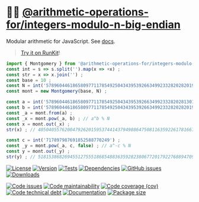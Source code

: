 :mermaid: [@arithmetic-operations-for/integers-modulo-n-big-endian](https://arithmetic-operations-for.github.io/integers-modulo-n-big-endian)
==

Modular arithmetic for JavaScript.
See [docs](https://arithmetic-operations-for.github.io/integers-modulo-n-big-endian/index.html).

> [Try it on RunKit](https://runkit.com/aureooms/js-modular-arithmetic-big-endian)!

```js
import { Montgomery } from '@arithmetic-operations-for/integers-modulo-n-big-endian' ; 
const int = s => s.split('').map(x => +x) ;
const str = x => x.join('') ;
const base = 10 ;
const N = int('57896044618658097711785492504343953926634992332820282019728792003956564819949') ;
const mont = new Montgomery(base, N) ;

const a = int('57896044618658097711785492504343953926634992332820281301830804312103976049700') ;
const b = int('57896044618658097711785492504343953926634992332820282019728792003955491078125') ;
const _a = mont.from(a) ;
const _x = mont.pow(_a, b) ; // a^b % N
const x = mont.out(_x) ;
str(x) ; // 40504055762004792620159537441437949886475081163592261781667958256380085618313

const c = int('717897987691852588770249') ;
const _y = mont.pow(_a, c, false) ; // a^-c % N
const y = mont.out(_y) ;
str(y) ; // 51815386826945512755518685488363592823806772017922768894709047770322605499358
```

[![License](https://img.shields.io/github/license/arithmetic-operations-for/integers-modulo-n-big-endian.svg)](https://raw.githubusercontent.com/arithmetic-operations-for/integers-modulo-n-big-endian/main/LICENSE)
[![Version](https://img.shields.io/npm/v/@arithmetic-operations-for/integers-modulo-n-big-endian.svg)](https://www.npmjs.org/package/@arithmetic-operations-for/integers-modulo-n-big-endian)
[![Tests](https://img.shields.io/github/workflow/status/arithmetic-operations-for/integers-modulo-n-big-endian/ci:test?event=push&label=tests)](https://github.com/arithmetic-operations-for/integers-modulo-n-big-endian/actions/workflows/ci:test.yml?query=branch:main)
[![Dependencies](https://img.shields.io/librariesio/github/arithmetic-operations-for/integers-modulo-n-big-endian.svg)](https://github.com/arithmetic-operations-for/integers-modulo-n-big-endian/network/dependencies)
[![GitHub issues](https://img.shields.io/github/issues/arithmetic-operations-for/integers-modulo-n-big-endian.svg)](https://github.com/arithmetic-operations-for/integers-modulo-n-big-endian/issues)
[![Downloads](https://img.shields.io/npm/dm/@arithmetic-operations-for/integers-modulo-n-big-endian.svg)](https://www.npmjs.org/package/@arithmetic-operations-for/integers-modulo-n-big-endian)

[![Code issues](https://img.shields.io/codeclimate/issues/arithmetic-operations-for/integers-modulo-n-big-endian.svg)](https://codeclimate.com/github/arithmetic-operations-for/integers-modulo-n-big-endian/issues)
[![Code maintainability](https://img.shields.io/codeclimate/maintainability/arithmetic-operations-for/integers-modulo-n-big-endian.svg)](https://codeclimate.com/github/arithmetic-operations-for/integers-modulo-n-big-endian/trends/churn)
[![Code coverage (cov)](https://img.shields.io/codecov/c/gh/arithmetic-operations-for/integers-modulo-n-big-endian/main.svg)](https://codecov.io/gh/arithmetic-operations-for/integers-modulo-n-big-endian)
[![Code technical debt](https://img.shields.io/codeclimate/tech-debt/arithmetic-operations-for/integers-modulo-n-big-endian.svg)](https://codeclimate.com/github/arithmetic-operations-for/integers-modulo-n-big-endian/trends/technical_debt)
[![Documentation](https://arithmetic-operations-for.github.io/integers-modulo-n-big-endian/badge.svg)](https://arithmetic-operations-for.github.io/integers-modulo-n-big-endian/source.html)
[![Package size](https://img.shields.io/bundlephobia/minzip/@arithmetic-operations-for/integers-modulo-n-big-endian)](https://bundlephobia.com/result?p=@arithmetic-operations-for/integers-modulo-n-big-endian)
